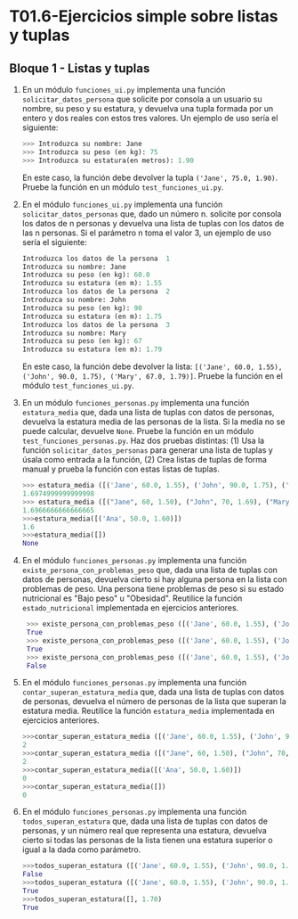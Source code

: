# T01.6-Ejercicios simple sobre listas y tuplas

## Bloque 1 - Listas y tuplas 

1. En un módulo `funciones_ui.py` implementa una función `solicitar_datos_persona` que solicite por consola a un usuario su nombre, su peso y su estatura, y devuelva una tupla formada por un entero y dos reales con estos tres valores. Un ejemplo de uso sería el siguiente:
    ```python
    >>> Introduzca su nombre: Jane
    >>> Introduzca su peso (en kg): 75
    >>> Introduzca su estatura(en metros): 1.90
    ```
    En este caso, la función debe devolver la tupla `('Jane', 75.0, 1.90)`.
    Pruebe la función en un módulo `test_funciones_ui.py`.
2. En el módulo `funciones_ui.py` implementa una función `solicitar_datos_personas` que, dado un número n. solicite por consola los datos de n personas y devuelva una lista de tuplas con los datos de las n personas. Si el parámetro n toma el valor 3, un ejemplo de uso sería el siguiente:
    ```python
    Introduzca los datos de la persona  1
    Introduzca su nombre: Jane
    Introduzca su peso (en kg): 60.0
    Introduzca su estatura (en m): 1.55
    Introduzca los datos de la persona  2
    Introduzca su nombre: John
    Introduzca su peso (en kg): 90
    Introduzca su estatura (en m): 1.75
    Introduzca los datos de la persona  3
    Introduzca su nombre: Mary
    Introduzca su peso (en kg): 67
    Introduzca su estatura (en m): 1.79
    ```
      En este caso, la función debe devolver la lista: `[('Jane', 60.0, 1.55), ('John', 90.0, 1.75), ('Mary', 67.0, 1.79)]`.
      Pruebe la función en el módulo `test_funciones_ui.py`.

3. En un módulo `funciones_personas.py` implementa una función `estatura_media` que, dada una lista de tuplas con datos de personas, devuelva la estatura media de las personas de la lista. Si la media no se puede calcular, devuelve `None`.
Pruebe la función en un módulo `test_funciones_personas.py`. Haz dos pruebas distintas: (1) Usa la función `solicitar_datos_personas` para generar una lista de tuplas y úsala como entrada a la función, (2) Crea listas de tuplas de forma manual y prueba la función con estas listas de tuplas.
    ```python
    >>> estatura_media ([('Jane', 60.0, 1.55), ('John', 90.0, 1.75), ('Mary', 67.0, 1.79)])
    1.6974999999999998
    >>> estatura_media ([("Jane", 60, 1.50), ("John", 70, 1.69), ("Mary", 65, 1.70), ("Paul", 80, 1.90)  ]
    1.6966666666666665
    >>>estatura_media([('Ana', 50.0, 1.60)])
    1.6
    >>>estatura_media([])
    None
   ```  
4. En el módulo `funciones_personas.py` implementa una función `existe_persona_con_problemas_peso` que, dada una lista de tuplas con datos de personas, devuelva cierto si hay alguna persona en la lista con problemas de peso. Una persona tiene problemas de peso si su estado nutricional es "Bajo peso" u "Obesidad". Reutilice la función `estado_nutricional` implementada en ejercicios anteriores.

   ```python
    >>> existe_persona_con_problemas_peso ([('Jane', 60.0, 1.55), ('John', 100.0, 1.70), ('Mary', 67.0, 1.79)])
    True
    >>> existe_persona_con_problemas_peso ([('Jane', 60.0, 1.55), ('John', 70.0, 1.79), ('Mary', 50.0, 1.80)])
    True
    >>> existe_persona_con_problemas_peso ([('Jane', 60.0, 1.55), ('John', 70.0, 1.79), ('Mary', 67.0, 1.79)])
    False
   ```  
5. En el módulo `funciones_personas.py` implementa una función `contar_superan_estatura_media` que, dada una lista de tuplas con datos de personas, devuelva el número de personas de la lista que superan la estatura media. Reutilice la función `estatura_media` implementada en ejercicios anteriores.
    ```python
    >>>contar_superan_estatura_media ([('Jane', 60.0, 1.55), ('John', 90.0, 1.75), ('Mary', 67.0, 1.79)])
    2
    >>>contar_superan_estatura_media ([("Jane", 60, 1.50), ("John", 70, 1.69), ("Mary", 65, 1.70), ("Paul", 80, 1.90)  ]
    2
    >>>contar_superan_estatura_media([('Ana', 50.0, 1.60)])
    0
    >>>contar_superan_estatura_media([])
    0
   ```  
     
6. En el módulo `funciones_personas.py` implementa una función `todos_superan_estatura` que, dada una lista de tuplas con datos de personas, y un número real que representa una estatura, devuelva cierto si todas las personas de la lista tienen una estatura superior o igual a la dada como parámetro.
    ```python
    >>>todos_superan_estatura ([('Jane', 60.0, 1.55), ('John', 90.0, 1.75), ('Mary', 67.0, 1.79)], 1.70)
    False
    >>>todos_superan_estatura ([('Jane', 60.0, 1.55), ('John', 90.0, 1.75), ('Mary', 67.0, 1.79)], 1.50)
    True
    >>>todos_superan_estatura([], 1.70)
    True
   ```  
